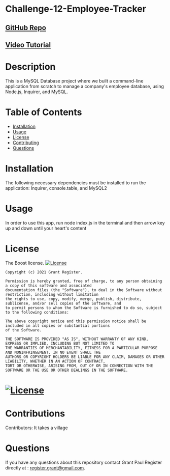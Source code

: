 # Challenge-12-Employee-Tracker
  ## [GitHub Repo](https://github.com/Register-Grant/Challenge-12-Employee-Tracker)
  ## [Video Tutorial](https://drive.google.com/file/d/1VfABXwL4gzoy7doMRKMgIChabd7SViah/view)
  # Description
  This is a MySQL Database project where we built a command-line application from scratch to manage a company's employee database, using Node.js, Inquirer, and MySQL.
  # Table of Contents
  * [Installation](#installation)
  * [Usage](#usage)
  * [License](#license)
  * [Contributing](#contributions)
  * [Questions](#questions)
  # Installation
  The following necessary dependencies must be installed to run the application: Inquirer, console.table, and MySQL2
  # Usage
  In order to use this app, run node index.js in the terminal and then arrow key up and down until your heart's content
  # License
  The Boost license.
    [![License](https://img.shields.io/badge/License-Boost_1.0-lightblue.svg)](https://www.boost.org/LICENSE_1_0.txt)
    
    Copyright (c) 2021 Grant Register.
        
    Permission is hereby granted, free of charge, to any person obtaining a copy of this software and associated
    documentation files (the "Software"), to deal in the Software without restriction, including without limitation
    the rights to use, copy, modify, merge, publish, distribute, sublicense, and/or sell copies of the Software, and
    to permit persons to whom the Software is furnished to do so, subject to the following conditions:
    
    The above copyright notice and this permission notice shall be included in all copies or substantial portions
    of the Software.
    
    THE SOFTWARE IS PROVIDED "AS IS", WITHOUT WARRANTY OF ANY KIND, EXPRESS OR IMPLIED, INCLUDING BUT NOT LIMITED TO 
    THE WARRANTIES OF MERCHANTABILITY, FITNESS FOR A PARTICULAR PURPOSE AND NONINFRINGEMENT. IN NO EVENT SHALL THE 
    AUTHORS OR COPYRIGHT HOLDERS BE LIABLE FOR ANY CLAIM, DAMAGES OR OTHER LIABILITY, WHETHER IN AN ACTION OF CONTRACT,
    TORT OR OTHERWISE, ARISING FROM, OUT OF OR IN CONNECTION WITH THE SOFTWARE OR THE USE OR OTHER DEALINGS IN THE SOFTWARE. 
  # [![License](https://img.shields.io/badge/License-Boost_1.0-lightblue.svg)](https://www.boost.org/LICENSE_1_0.txt)
  # Contributions
  Contributors: It takes a village
  # Questions
  If you have any questions about this repository contact Grant Paul Register 
  directly at : register.grant@gmail.com.